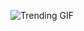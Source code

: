 
<!-- GIF_SECTION -->
![Trending GIF](https://media3.giphy.com/media/v1.Y2lkPThiYjIxNzcyd2lwZDgwOW1icW9zNjQzaDA5YzhyYXphajFteGp0dngzcmcwaXl0dyZlcD12MV9naWZzX3NlYXJjaCZjdD1n/zOvBKUUEERdNm/giphy.gif)
<!-- END_GIF_SECTION -->
